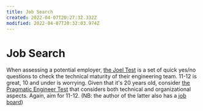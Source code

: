 ```yaml
---
title: Job Search
created: 2022-04-07T20:27:32.332Z
modified: 2022-04-07T20:32:03.974Z
---
```


# Job Search

When assessing a potential employer, [the Joel Test](https://www.joelonsoftware.com/2000/08/09/the-joel-test-12-steps-to-better-code/) is a set of quick yes/no questions to check the technical maturity of their engineering team. 11-12 is great, 10 and under is worrying. Given that it's 20 years old, consider [the Pragmatic Engineer Test](https://blog.pragmaticengineer.com/pragmatic-engineer-test/) that considers both technical and organizational aspects. Again, aim for 11-12. (NB: the author of the latter also has a [job board](https://pragmatic-engineer.pallet.com/jobs))



